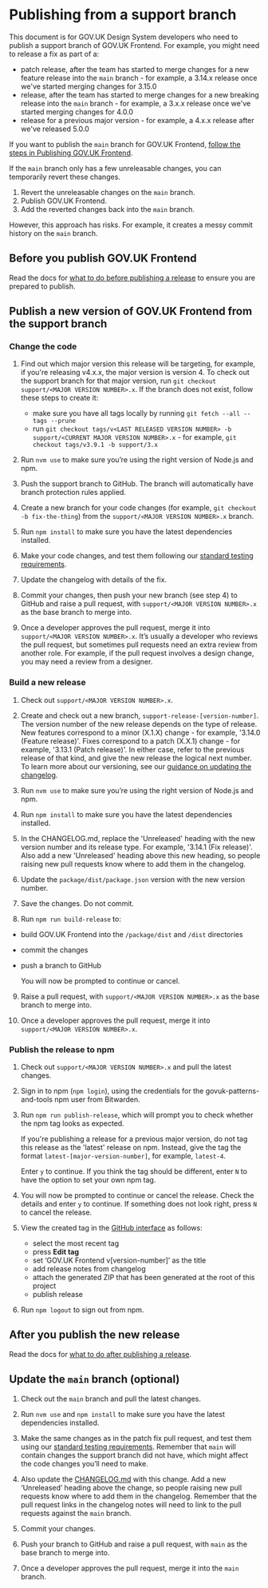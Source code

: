 # Publishing from a support branch

This document is for GOV.UK Design System developers who need to publish a support branch of GOV.UK Frontend. For example, you might need to release a fix as part of a:

- patch release, after the team has started to merge changes for a new feature release into the `main` branch - for example, a 3.14.x release once we've started merging changes for 3.15.0
- release, after the team has started to merge changes for a new breaking release into the `main` branch - for example, a 3.x.x release once we've started merging changes for 4.0.0
- release for a previous major version - for example, a 4.x.x release after we've released 5.0.0

If you want to publish the `main` branch for GOV.UK Frontend, [follow the steps in Publishing GOV.UK Frontend](/docs/releasing/publishing.md).

If the `main` branch only has a few unreleasable changes, you can temporarily revert these changes.

1. Revert the unreleasable changes on the `main` branch.
2. Publish GOV.UK Frontend.
3. Add the reverted changes back into the `main` branch.

However, this approach has risks. For example, it creates a messy commit history on the `main` branch.

## Before you publish GOV.UK Frontend

Read the docs for [what to do before publishing a release](/docs/releasing/before-publishing-a-release.md) to ensure you are prepared to publish.

## Publish a new version of GOV.UK Frontend from the support branch

### Change the code

1. Find out which major version this release will be targeting, for example, if you're releasing v4.x.x, the major version is version 4. To check out the support branch for that major version, run `git checkout support/<MAJOR VERSION NUMBER>.x`. If the branch does not exist, follow these steps to create it:

   - make sure you have all tags locally by running `git fetch --all --tags --prune`
   - run `git checkout tags/v<LAST RELEASED VERSION NUMBER> -b support/<CURRENT MAJOR VERSION NUMBER>.x` - for example, `git checkout tags/v3.9.1 -b support/3.x`

2. Run `nvm use` to make sure you’re using the right version of Node.js and npm.

3. Push the support branch to GitHub. The branch will automatically have branch protection rules applied.

4. Create a new branch for your code changes (for example, `git checkout -b fix-the-thing`) from the `support/<MAJOR VERSION NUMBER>.x` branch.

5. Run `npm install` to make sure you have the latest dependencies installed.

6. Make your code changes, and test them following our [standard testing requirements](/docs/contributing/testing.md).

7. Update the changelog with details of the fix.

8. Commit your changes, then push your new branch (see step 4) to GitHub and raise a pull request, with `support/<MAJOR VERSION NUMBER>.x` as the base branch to merge into.

9. Once a developer approves the pull request, merge it into `support/<MAJOR VERSION NUMBER>.x`. It’s usually a developer who reviews the pull request, but sometimes pull requests need an extra review from another role. For example, if the pull request involves a design change, you may need a review from a designer.

### Build a new release

1. Check out `support/<MAJOR VERSION NUMBER>.x`.

2. Create and check out a new branch, `support-release-[version-number]`. The version number of the new release depends on the type of release. New features correspond to a minor (X.1.X) change - for example, '3.14.0 (Feature release)'. Fixes correspond to a patch (X.X.1) change - for example, '3.13.1 (Patch release)'. In either case, refer to the previous release of that kind, and give the new release the logical next number. To learn more about our versioning, see our [guidance on updating the changelog](/docs/contributing/versioning.md#updating-changelog).

3. Run `nvm use` to make sure you’re using the right version of Node.js and npm.

4. Run `npm install` to make sure you have the latest dependencies installed.

5. In the CHANGELOG.md, replace the 'Unreleased' heading with the new version number and its release type. For example, '3.14.1 (Fix release)'. Also add a new 'Unreleased' heading above this new heading, so people raising new pull requests know where to add them in the changelog.

6. Update the `package/dist/package.json` version with the new version number.

7. Save the changes. Do not commit.

8. Run `npm run build-release` to:

- build GOV.UK Frontend into the `/package/dist` and `/dist` directories
- commit the changes
- push a branch to GitHub

  You will now be prompted to continue or cancel.

9. Raise a pull request, with `support/<MAJOR VERSION NUMBER>.x` as the base branch to merge into.

10. Once a developer approves the pull request, merge it into `support/<MAJOR VERSION NUMBER>.x`.

### Publish the release to npm

1. Check out `support/<MAJOR VERSION NUMBER>.x` and pull the latest changes.

2. Sign in to npm (`npm login`), using the credentials for the govuk-patterns-and-tools npm user from Bitwarden.

3. Run `npm run publish-release`, which will prompt you to check whether the npm tag looks as expected.

   If you're publishing a release for a previous major version, do not tag this release as the 'latest' release on npm. Instead, give the tag the format `latest-[major-version-number]`, for example, `latest-4`.

   Enter `y` to continue. If you think the tag should be different, enter `N` to have the option to set your own npm tag.

4. You will now be prompted to continue or cancel the release. Check the details and enter `y` to continue. If something does not look right, press `N` to cancel the release.

5. View the created tag in the [GitHub interface](https://github.com/alphagov/govuk-frontend/releases) as follows:

   - select the most recent tag
   - press **Edit tag**
   - set ‘GOV.UK Frontend v[version-number]’ as the title
   - add release notes from changelog
   - attach the generated ZIP that has been generated at the root of this project
   - publish release

6. Run `npm logout` to sign out from npm.

## After you publish the new release

Read the docs for [what to do after publishing a release](/docs/releasing/after-publishing-a-release.md).

## Update the `main` branch (optional)

1. Check out the `main` branch and pull the latest changes.

2. Run `nvm use` and `npm install` to make sure you have the latest dependencies installed.

3. Make the same changes as in the patch fix pull request, and test them using our [standard testing requirements](/docs/contributing/testing.md). Remember that `main` will contain changes the support branch did not have, which might affect the code changes you’ll need to make.

4. Also update the [CHANGELOG.md](/CHANGELOG.md) with this change. Add a new ‘Unreleased’ heading above the change, so people raising new pull requests know where to add them in the changelog. Remember that the pull request links in the changelog notes will need to link to the pull requests against the `main` branch.

5. Commit your changes.

6. Push your branch to GitHub and raise a pull request, with `main` as the base branch to merge into.

7. Once a developer approves the pull request, merge it into the `main` branch.

